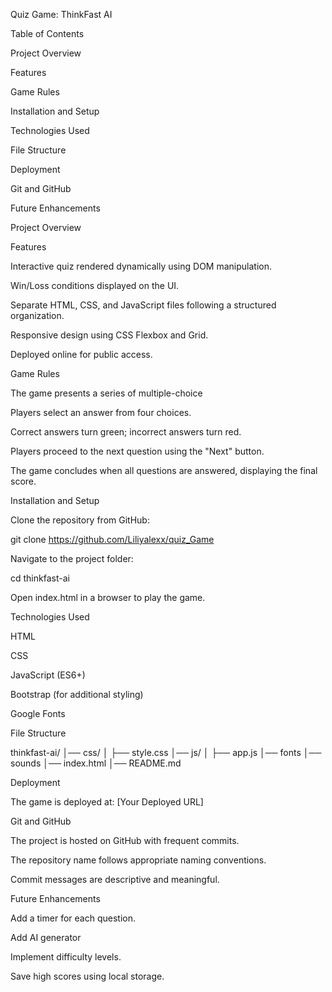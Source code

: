 Quiz Game: ThinkFast AI

Table of Contents

Project Overview

Features

Game Rules

Installation and Setup

Technologies Used

File Structure

Deployment

Git and GitHub

Future Enhancements

Project Overview

Features

Interactive quiz rendered dynamically using DOM manipulation.

Win/Loss conditions displayed on the UI.

Separate HTML, CSS, and JavaScript files following a structured organization.

Responsive design using CSS Flexbox and Grid.

Deployed online for public access.

Game Rules

The game presents a series of multiple-choice

Players select an answer from four choices.

Correct answers turn green; incorrect answers turn red.

Players proceed to the next question using the "Next" button.

The game concludes when all questions are answered, displaying the final score.

Installation and Setup

Clone the repository from GitHub:

git clone https://github.com/Liliyalexx/quiz_Game

Navigate to the project folder:

cd thinkfast-ai

Open index.html in a browser to play the game.

Technologies Used

HTML

CSS

JavaScript (ES6+)

Bootstrap (for additional styling)

Google Fonts

File Structure

thinkfast-ai/
│── css/
│   ├── style.css
│── js/
│   ├── app.js
│── fonts
│── sounds
│── index.html
│── README.md

Deployment

The game is deployed at: [Your Deployed URL]

Git and GitHub

The project is hosted on GitHub with frequent commits.

The repository name follows appropriate naming conventions.

Commit messages are descriptive and meaningful.

Future Enhancements

Add a timer for each question.

Add AI generator

Implement difficulty levels.

Save high scores using local storage.